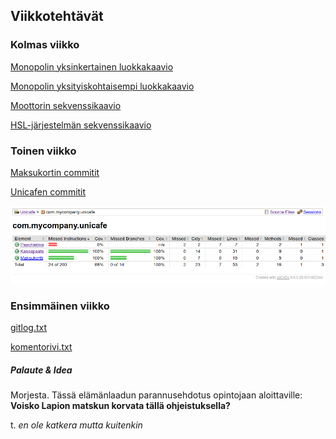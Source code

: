 ## Viikkotehtävät

### Kolmas viikko
[Monopolin yksinkertainen luokkakaavio](https://github.com/Granigan/otm-harjoitustyo/blob/master/laskarit/viikko3/otm3.1_monopoly1.jpg)

[Monopolin yksityiskohtaisempi luokkakaavio](https://github.com/Granigan/otm-harjoitustyo/blob/master/laskarit/viikko3/otm3.2_monopoly2.jpg)

[Moottorin sekvenssikaavio](https://github.com/Granigan/otm-harjoitustyo/blob/master/laskarit/viikko3/otm3.3_sequence_diagram1.png)

[HSL-järjestelmän sekvenssikaavio](https://github.com/Granigan/otm-harjoitustyo/blob/master/laskarit/viikko3/otm3.4_sequence_diagram2.png)


### Toinen viikko
[Maksukortin commitit](https://github.com/Granigan/otm-harjoitustyo/commits?author=Granigan)

[Unicafen commitit](https://github.com/Granigan/otm-harjoitustyo/commits?author=Granigan)

![Jacocon testiraportti](https://github.com/Granigan/otm-harjoitustyo/blob/master/laskarit/viikko2/Jacoco_test_coverage_report.png)

### Ensimmäinen viikko
[gitlog.txt](https://github.com/Granigan/otm-harjoitustyo/blob/master/laskarit/viikko1/gitlog.txt)

[komentorivi.txt](https://github.com/Granigan/otm-harjoitustyo/blob/master/laskarit/viikko1/komentorivi.txt)

##### Palaute & Idea
Morjesta. Tässä elämänlaadun parannusehdotus opintojaan aloittaville:
**Voisko Lapion matskun korvata tällä ohjeistuksella?**

t. *en ole katkera mutta kuitenkin*
